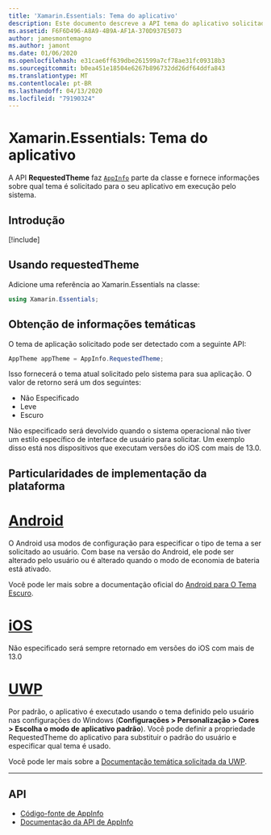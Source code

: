 ```yaml
---
title: 'Xamarin.Essentials: Tema do aplicativo'
description: Este documento descreve a API tema do aplicativo solicitado no Xamarin.Essentials, que fornece informações sobre qual estilo de tema é solicitado para o aplicativo em execução.
ms.assetid: F6F6D496-A8A9-4B9A-AF1A-370D937E5073
author: jamesmontemagno
ms.author: jamont
ms.date: 01/06/2020
ms.openlocfilehash: e31cae6ff639dbe261599a7cf78ae31fc09318b3
ms.sourcegitcommit: b0ea451e18504e6267b896732dd26df64ddfa843
ms.translationtype: MT
ms.contentlocale: pt-BR
ms.lasthandoff: 04/13/2020
ms.locfileid: "79190324"
---
```

# <a name="xamarinessentials-app-theme"></a>Xamarin.Essentials: Tema do aplicativo

A API **RequestedTheme** faz [`AppInfo`](app-information.md) parte da classe e fornece informações sobre qual tema é solicitado para o seu aplicativo em execução pelo sistema.

## <a name="get-started"></a>Introdução

[!include[](~/essentials/includes/get-started.md)]

## <a name="using-requestedtheme"></a>Usando requestedTheme

Adicione uma referência ao Xamarin.Essentials na classe:

```csharp
using Xamarin.Essentials;
```

## <a name="obtaining-theme-information"></a>Obtenção de informações temáticas

O tema de aplicação solicitado pode ser detectado com a seguinte API:

```csharp
AppTheme appTheme = AppInfo.RequestedTheme;

```

Isso fornecerá o tema atual solicitado pelo sistema para sua aplicação. O valor de retorno será um dos seguintes:

* Não Especificado
* Leve
* Escuro

Não especificado será devolvido quando o sistema operacional não tiver um estilo específico de interface de usuário para solicitar. Um exemplo disso está nos dispositivos que executam versões do iOS com mais de 13.0.


## <a name="platform-implementation-specifics"></a>Particularidades de implementação da plataforma

# <a name="android"></a>[Android](#tab/android)

O Android usa modos de configuração para especificar o tipo de tema a ser solicitado ao usuário. Com base na versão do Android, ele pode ser alterado pelo usuário ou é alterado quando o modo de economia de bateria está ativado.

Você pode ler mais sobre a documentação oficial do [Android para O Tema Escuro](https://developer.android.com/guide/topics/ui/look-and-feel/darktheme).


# <a name="ios"></a>[iOS](#tab/ios)

Não especificado será sempre retornado em versões do iOS com mais de 13.0 


# <a name="uwp"></a>[UWP](#tab/uwp)

Por padrão, o aplicativo é executado usando o tema definido pelo usuário nas configurações do Windows (**Configurações > Personalização > Cores > Escolha o modo de aplicativo padrão**). Você pode definir a propriedade RequestedTheme do aplicativo para substituir o padrão do usuário e especificar qual tema é usado.

Você pode ler mais sobre a [Documentação temática solicitada da UWP](https://docs.microsoft.com/uwp/api/windows.ui.xaml.application.requestedtheme).

--------------

## <a name="api"></a>API

- [Código-fonte de AppInfo](https://github.com/xamarin/Essentials/tree/master/Xamarin.Essentials/AppInfo)
- [Documentação da API de AppInfo](xref:Xamarin.Essentials.AppInfo)
